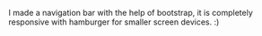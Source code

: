 I made a navigation bar with the help of bootstrap, it is completely responsive with hamburger for smaller screen devices. :)